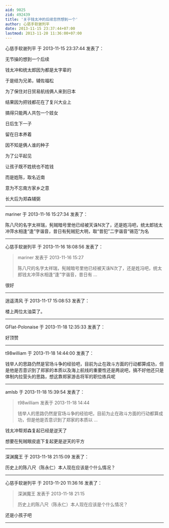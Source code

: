 ```yaml
---
aid: 9025
zid: 492439
title: '关于钱太冲的后续忽然想到一个'
author: 心慈手软谢列平
date: 2013-11-15 23:37:44+07:00
lastmod: 2013-11-20 11:36:00+07:00
---
```


心慈手软谢列平 于 2013-11-15 23:37:44 发表了：

无节操的想到一个后续

钱太冲和统太郎因为都是太字辈的

于是结为兄弟，辅佐福松

为了保住对日贸易航线俩人来到日本

结果因为把钱都花在了复兴大业上

搞得只能两人共包一个妓女

日后生下一子

留在日本养着

因不知是俩人谁的种子

为了公平起见

让孩子既不姓统也不姓钱

而是姓陈，取名近南

意为不忘南方家乡之意

长大后为郑森辅弼

---------

mariner 于 2013-11-16 15:27:34 发表了：

陈八尺的名字太祥瑞，髡贼暗号里他已经被天诛N次了，还是姓冯吧，统太郎钱太冲萍水相逢“逢”字谐音，昔日有髡贼犯大明，取“昔犯”二字谐音“锡范”为名

---------

心慈手软谢列平 于 2013-11-16 18:08:56 发表了：

> mariner 发表于 2013-11-16 15:27
> 
> 陈八尺的名字太祥瑞，髡贼暗号里他已经被天诛N次了，还是姓冯吧，统太郎钱太冲萍水相逢“逢”字谐音，昔日有 ...



很好

---------

逍遥清风 于 2013-11-17 15:08:53 发表了：

楼上两位太油菜了。

---------

GFlat-Polonaise 于 2013-11-18 12:35:33 发表了：

好顶赞

---------

t98william 于 2013-11-18 14:44:00 发表了：

钱举人的思路仍然是官场斗争的经验吧，目前为止在政斗方面的行动都算成功，但是他是否意识到了郑家的本质以及海上航线的重要性还是两说吧，搞不好他还只是体制内拉营头的思路，想这靠郑家游击将军的职位练兵呢

---------

amlsb 于 2013-11-18 15:39:54 发表了：

> t98william 发表于 2013-11-18 14:44
> 
> 钱举人的思路仍然是官场斗争的经验吧，目前为止在政斗方面的行动都算成功，但是他是否意识到了郑家的本质以 ...



钱太冲帮郑森复起已经是逆天了

想要在髡贼眼皮底下复起更是逆天的平方

---------

深渊魔王 于 2013-11-18 21:15:09 发表了：

历史上的陈八尺（陈永仁）本人现在应该是个什么情况？

---------

心慈手软谢列平 于 2013-11-20 11:36:16 发表了：

> 深渊魔王 发表于 2013-11-18 21:15
> 
> 历史上的陈八尺（陈永仁）本人现在应该是个什么情况？



还是小孩子吧

---------


